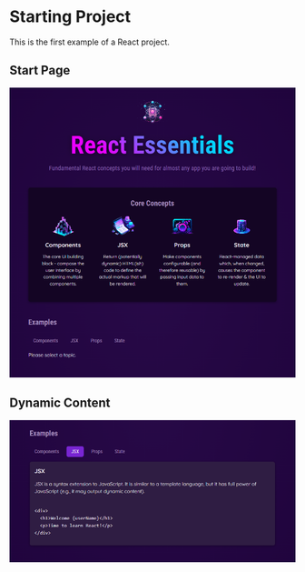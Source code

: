 # Starting Project

This is the first example of a React project.

## Start Page

![Start Page](https://github.com/cgrundman/react-learning/blob/main/start_page.png)

## Dynamic Content

![Dynamic Content](https://github.com/cgrundman/react-learning/blob/main/dynamic_content.PNG)
